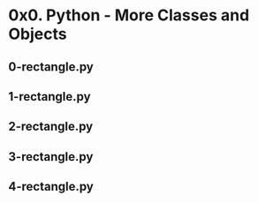 # 0x0. Python - More Classes and Objects
## 0-rectangle.py
## 1-rectangle.py
## 2-rectangle.py
## 3-rectangle.py
## 4-rectangle.py
